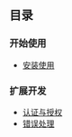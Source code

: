 ## 目录

### 开始使用

- [安装使用](start_install.md)

### 扩展开发

- [认证与授权](sys_authority.md)
- [错误处理](sys_error.md)
